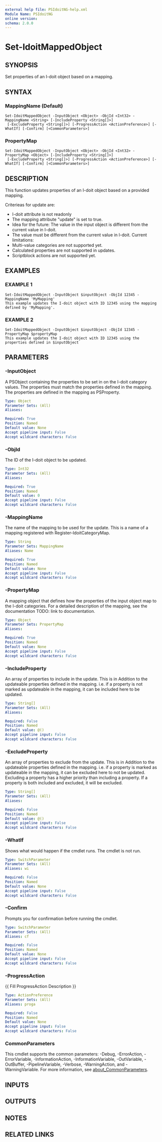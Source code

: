 ```yaml
---
external help file: PSIdoitNG-help.xml
Module Name: PSIdoitNG
online version:
schema: 2.0.0
---
```


# Set-IdoitMappedObject

## SYNOPSIS
Set properties of an I-doit object based on a mapping.

## SYNTAX

### MappingName (Default)
```
Set-IdoitMappedObject -InputObject <Object> -ObjId <Int32> -MappingName <String> [-IncludeProperty <String[]>]
 [-ExcludeProperty <String[]>] [-ProgressAction <ActionPreference>] [-WhatIf] [-Confirm] [<CommonParameters>]
```

### PropertyMap
```
Set-IdoitMappedObject -InputObject <Object> -ObjId <Int32> -PropertyMap <Object> [-IncludeProperty <String[]>]
 [-ExcludeProperty <String[]>] [-ProgressAction <ActionPreference>] [-WhatIf] [-Confirm] [<CommonParameters>]
```

## DESCRIPTION
This function updates properties of an I-doit object based on a provided mapping.

Criterieas for update are:
- I-doit attribute is not readonly
- The mapping attribute "update" is set to true.
- Idea for the future: The value in the input object is different from the current value in I-doit.
- The value must be different from the current value in I-doit.
Current limitations:
- Multi-value categories are not supported yet.
- Calculated properties are not supported in updates.
- Scriptblock actions are not supported yet.

## EXAMPLES

### EXAMPLE 1
```
Set-IdoitMappedObject -InputObject $inputObject -ObjId 12345 -MappingName 'MyMapping'
This example updates the I-doit object with ID 12345 using the mapping defined by 'MyMapping'.
```

### EXAMPLE 2
```
Set-IdoitMappedObject -InputObject $inputObject -ObjId 12345 -PropertyMap $propertyMap
This example updates the I-doit object with ID 12345 using the properties defined in $inputObject
```

## PARAMETERS

### -InputObject
A PSObject containing the properties to be set in on the I-doit category values.
The properties must match the properties defined in the mapping.
The properties are defined in the mapping as PSProperty.

```yaml
Type: Object
Parameter Sets: (All)
Aliases:

Required: True
Position: Named
Default value: None
Accept pipeline input: False
Accept wildcard characters: False
```

### -ObjId
The ID of the I-doit object to be updated.

```yaml
Type: Int32
Parameter Sets: (All)
Aliases:

Required: True
Position: Named
Default value: 0
Accept pipeline input: False
Accept wildcard characters: False
```

### -MappingName
The name of the mapping to be used for the update.
This is a name of a mapping registered with Register-IdoitCategoryMap.

```yaml
Type: String
Parameter Sets: MappingName
Aliases: Name

Required: True
Position: Named
Default value: None
Accept pipeline input: False
Accept wildcard characters: False
```

### -PropertyMap
A mapping object that defines how the properties of the input object map to the I-doit categories.
For a detailed description of the mapping, see the documentation TODO: link to documentation.

```yaml
Type: Object
Parameter Sets: PropertyMap
Aliases:

Required: True
Position: Named
Default value: None
Accept pipeline input: False
Accept wildcard characters: False
```

### -IncludeProperty
An array of properties to include in the update.
This is in Addition to the updateable properties defined in the mapping.
i.e.
if a property is not marked as updateable in the mapping, it can be included here to be updated.

```yaml
Type: String[]
Parameter Sets: (All)
Aliases:

Required: False
Position: Named
Default value: @()
Accept pipeline input: False
Accept wildcard characters: False
```

### -ExcludeProperty
An array of properties to exclude from the update.
This is in Addition to the updateable properties defined in the mapping.
i.e.
if a property is marked as updateable in the mapping, it can be excluded here to not be updated.
Excluding a property has a higher priority than including a property.
If a property is both included and excluded, it will be excluded.

```yaml
Type: String[]
Parameter Sets: (All)
Aliases:

Required: False
Position: Named
Default value: @()
Accept pipeline input: False
Accept wildcard characters: False
```

### -WhatIf
Shows what would happen if the cmdlet runs.
The cmdlet is not run.

```yaml
Type: SwitchParameter
Parameter Sets: (All)
Aliases: wi

Required: False
Position: Named
Default value: None
Accept pipeline input: False
Accept wildcard characters: False
```

### -Confirm
Prompts you for confirmation before running the cmdlet.

```yaml
Type: SwitchParameter
Parameter Sets: (All)
Aliases: cf

Required: False
Position: Named
Default value: None
Accept pipeline input: False
Accept wildcard characters: False
```

### -ProgressAction
{{ Fill ProgressAction Description }}

```yaml
Type: ActionPreference
Parameter Sets: (All)
Aliases: proga

Required: False
Position: Named
Default value: None
Accept pipeline input: False
Accept wildcard characters: False
```

### CommonParameters
This cmdlet supports the common parameters: -Debug, -ErrorAction, -ErrorVariable, -InformationAction, -InformationVariable, -OutVariable, -OutBuffer, -PipelineVariable, -Verbose, -WarningAction, and -WarningVariable. For more information, see [about_CommonParameters](http://go.microsoft.com/fwlink/?LinkID=113216).

## INPUTS

## OUTPUTS

## NOTES

## RELATED LINKS
